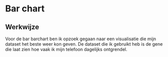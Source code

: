 # Bar chart

## Werkwijze
Voor de bar barchart ben ik opzoek gegaan naar een visualisatie die mijn dataset het beste weer kon geven.
De dataset die ik gebruikt heb is de gene die laat zien hoe vaak ik mijn telefoon dagelijks ontgrendel.


